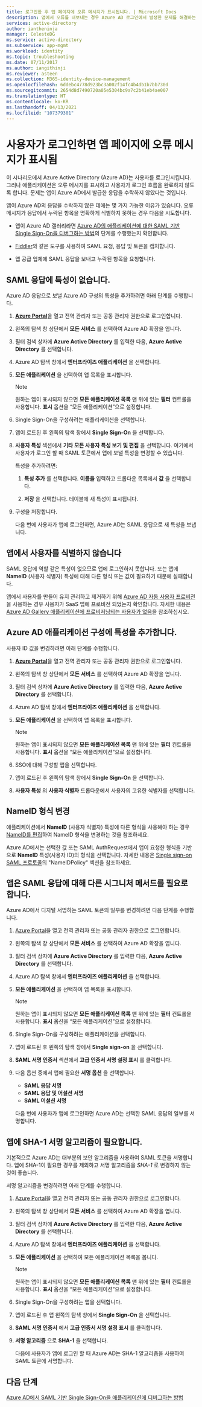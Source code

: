 ```yaml
---
title: 로그인한 후 앱 페이지에 오류 메시지가 표시됩니다. | Microsoft Docs
description: 앱에서 오류를 내보내는 경우 Azure AD 로그인에서 발생한 문제를 해결하는 방법
services: active-directory
author: iantheninja
manager: CelesteDG
ms.service: active-directory
ms.subservice: app-mgmt
ms.workload: identity
ms.topic: troubleshooting
ms.date: 07/11/2017
ms.author: iangithinji
ms.reviewer: asteen
ms.collection: M365-identity-device-management
ms.openlocfilehash: 6ddebc4778d923bc3a002f14fc4b4db1b7bb730d
ms.sourcegitcommit: 2654d8d7490720a05e5304bc9a7c2b41eb4ae007
ms.translationtype: HT
ms.contentlocale: ko-KR
ms.lasthandoff: 04/13/2021
ms.locfileid: "107379301"
---
```

# <a name="an-app-page-shows-an-error-message-after-the-user-signs-in"></a>사용자가 로그인하면 앱 페이지에 오류 메시지가 표시됨

이 시나리오에서 Azure Active Directory (Azure AD)는 사용자를 로그인시킵니다. 그러나 애플리케이션은 오류 메시지를 표시하고 사용자가 로그인 흐름을 완료하지 않도록 합니다. 문제는 앱이 Azure AD에서 발급한 응답을 수락하지 않았다는 것입니다.

앱이 Azure AD의 응답을 수락하지 않은 데에는 몇 가지 가능한 이유가 있습니다. 오류 메시지가 응답에서 누락된 항목을 명확하게 식별하지 못하는 경우 다음을 시도합니다.

-   앱이 Azure AD 갤러리라면 [Azure AD의 애플리케이션에 대한 SAML 기반 Single Sign-On을 디버그하는 방법](./debug-saml-sso-issues.md)의 단계를 수행했는지 확인합니다.

-   [Fiddler](https://www.telerik.com/fiddler)와 같은 도구를 사용하여 SAML 요청, 응답 및 토큰을 캡처합니다.

-   앱 공급 업체에 SAML 응답을 보내고 누락된 항목을 요청합니다.

## <a name="attributes-are-missing-from-the-saml-response"></a>SAML 응답에 특성이 없습니다.

Azure AD 응답으로 보낼 Azure AD 구성의 특성을 추가하려면 아래 단계를 수행합니다.

1. [**Azure Portal**](https://portal.azure.com/)을 열고 전역 관리자 또는 공동 관리자 권한으로 로그인합니다.

2. 왼쪽의 탐색 창 상단에서 **모든 서비스** 를 선택하여 Azure AD 확장을 엽니다.

3. 필터 검색 상자에 **Azure Active Directory** 를 입력한 다음, **Azure Active Directory** 를 선택합니다.

4. Azure AD 탐색 창에서 **엔터프라이즈 애플리케이션** 을 선택합니다.

5. **모든 애플리케이션** 을 선택하여 앱 목록을 표시합니다.

   > [!NOTE]
   > 원하는 앱이 표시되지 않으면 **모든 애플리케이션 목록** 맨 위에 있는 **필터** 컨트롤을 사용합니다. **표시** 옵션을 “모든 애플리케이션”으로 설정합니다.

6. Single Sign-On을 구성하려는 애플리케이션을 선택합니다.

7. 앱이 로드된 후 왼쪽의 탐색 창에서 **Single Sign-On** 을 선택합니다.

8. **사용자 특성** 섹션에서 **기타 모든 사용자 특성 보기 및 편집** 을 선택합니다. 여기에서 사용자가 로그인 할 때 SAML 토큰에서 앱에 보낼 특성을 변경할 수 있습니다.

   특성을 추가하려면:

   1. **특성 추가** 를 선택합니다. **이름을** 입력하고 드롭다운 목록에서 **값** 을 선택합니다.

   1.  **저장** 을 선택합니다. 테이블에 새 특성이 표시됩니다.

9. 구성을 저장합니다.

   다음 번에 사용자가 앱에 로그인하면, Azure AD는 SAML 응답으로 새 특성을 보냅니다.

## <a name="the-app-doesnt-identify-the-user"></a>앱에서 사용자를 식별하지 않습니다

SAML 응답에 역할 같은 특성이 없으므로 앱에 로그인하지 못합니다. 또는 앱에 **NameID** (사용자 식별자) 특성에 대해 다른 형식 또는 값이 필요하기 때문에 실패합니다.

앱에서 사용자를 만들어 유지 관리하고 제거하기 위해 [Azure AD 자동 사용자 프로비전](../app-provisioning/user-provisioning.md)을 사용하는 경우 사용자가 SaaS 앱에 프로비전 되었는지 확인합니다. 자세한 내용은 [Azure AD Gallery 애플리케이션에 프로비저닝되는 사용자가 없음](../app-provisioning/application-provisioning-config-problem-no-users-provisioned.md)을 참조하십시오.

## <a name="add-an-attribute-to-the-azure-ad-app-configuration"></a>Azure AD 애플리케이션 구성에 특성을 추가합니다.

사용자 ID 값을 변경하려면 아래 단계를 수행합니다.

1. [**Azure Portal**](https://portal.azure.com/)을 열고 전역 관리자 또는 공동 관리자 권한으로 로그인합니다.

2. 왼쪽의 탐색 창 상단에서 **모든 서비스** 를 선택하여 Azure AD 확장을 엽니다.

3. 필터 검색 상자에 **Azure Active Directory** 를 입력한 다음, **Azure Active Directory** 를 선택합니다.

4. Azure AD 탐색 창에서 **엔터프라이즈 애플리케이션** 을 선택합니다.

5. **모든 애플리케이션** 을 선택하여 앱 목록을 표시합니다.

   > [!NOTE]
   > 원하는 앱이 표시되지 않으면 **모든 애플리케이션 목록** 맨 위에 있는 **필터** 컨트롤을 사용합니다. **표시** 옵션을 “모든 애플리케이션”으로 설정합니다.

6. SSO에 대해 구성할 앱을 선택합니다.

7. 앱이 로드된 후 왼쪽의 탐색 창에서 **Single Sign-On** 을 선택합니다.

8. **사용자 특성** 의 **사용자 식별자** 드롭다운에서 사용자의 고유한 식별자를 선택합니다.

## <a name="change-the-nameid-format"></a>NameID 형식 변경

애플리케이션에서 **NameID** (사용자 식별자) 특성에 다른 형식을 사용해야 하는 경우 [NameID를 편집](../develop/active-directory-saml-claims-customization.md#editing-nameid)하여 NameID 형식을 변경하는 것을 참조하세요.

Azure AD에서는 선택한 값 또는 SAML AuthRequest에서 앱이 요청한 형식을 기반으로 **NameID** 특성(사용자 ID)의 형식을 선택합니다. 자세한 내용은 [Single sign-on SAML 프로토콜](../develop/single-sign-on-saml-protocol.md#nameidpolicy)의 "NameIDPolicy" 섹션을 참조하세요.

## <a name="the-app-expects-a-different-signature-method-for-the-saml-response"></a>앱은 SAML 응답에 대해 다른 시그니처 메서드를 필요로 합니다.

Azure AD에서 디지털 서명하는 SAML 토큰의 일부를 변경하려면 다음 단계를 수행합니다.

1. [Azure Portal](https://portal.azure.com/)을 열고 전역 관리자 또는 공동 관리자 권한으로 로그인합니다.

2. 왼쪽의 탐색 창 상단에서 **모든 서비스** 를 선택하여 Azure AD 확장을 엽니다.

3. 필터 검색 상자에 **Azure Active Directory** 를 입력한 다음, **Azure Active Directory** 를 선택합니다.

4. Azure AD 탐색 창에서 **엔터프라이즈 애플리케이션** 을 선택합니다.

5. **모든 애플리케이션** 을 선택하여 앱 목록을 표시합니다.

   > [!NOTE]
   > 원하는 앱이 표시되지 않으면 **모든 애플리케이션 목록** 맨 위에 있는 **필터** 컨트롤을 사용합니다. **표시** 옵션을 “모든 애플리케이션”으로 설정합니다.

6. Single Sign-On을 구성하려는 애플리케이션을 선택합니다.

7. 앱이 로드된 후 왼쪽의 탐색 창에서 **Single sign-on** 을 선택합니다.

8. **SAML 서명 인증서** 섹션에서 **고급 인증서 서명 설정 표시** 를 클릭합니다.

9. 다음 옵션 중에서 앱에 필요한 **서명 옵션** 을 선택합니다.

   * **SAML 응답 서명**
   * **SAML 응답 및 어설션 서명**
   * **SAML 어설션 서명**

   다음 번에 사용자가 앱에 로그인하면 Azure AD는 선택한 SAML 응답의 일부를 서명합니다.

## <a name="the-app-expects-the-sha-1-signing-algorithm"></a>앱에 SHA-1 서명 알고리즘이 필요합니다.

기본적으로 Azure AD는 대부분의 보안 알고리즘을 사용하여 SAML 토큰을 서명합니다. 앱에 SHA-1이 필요한 경우를 제외하고 서명 알고리즘을 *SHA-1* 로 변경하지 않는 것이 좋습니다.

서명 알고리즘을 변경하려면 아래 단계를 수행합니다.

1. [Azure Portal](https://portal.azure.com/)을 열고 전역 관리자 또는 공동 관리자 권한으로 로그인합니다.

2. 왼쪽의 탐색 창 상단에서 **모든 서비스** 를 선택하여 Azure AD 확장을 엽니다.

3. 필터 검색 상자에 **Azure Active Directory** 를 입력한 다음, **Azure Active Directory** 를 선택합니다.

4. Azure AD 탐색 창에서 **엔터프라이즈 애플리케이션** 을 선택합니다.

5. **모든 애플리케이션** 을 선택하여 모든 애플리케이션 목록을 봅니다.

   > [!NOTE]
   > 원하는 앱이 표시되지 않으면 **모든 애플리케이션 목록** 맨 위에 있는 **필터** 컨트롤을 사용합니다. **표시** 옵션을 “모든 애플리케이션”으로 설정합니다.

6. Single Sign-On을 구성하려는 앱을 선택합니다.

7. 앱이 로드된 후 앱 왼쪽의 탐색 창에서 **Single Sign-On** 을 선택합니다.

8. **SAML 서명 인증서** 에서 **고급 인증서 서명 설정 표시** 를 클릭합니다.

9. **서명 알고리즘** 으로 **SHA-1** 을 선택합니다.

   다음에 사용자가 앱에 로그인 할 때 Azure AD는 SHA-1 알고리즘을 사용하여 SAML 토큰에 서명합니다.

## <a name="next-steps"></a>다음 단계
[Azure AD에서 SAML 기반 Single Sign-On을 애플리케이션에 디버그하는 방법](./debug-saml-sso-issues.md)